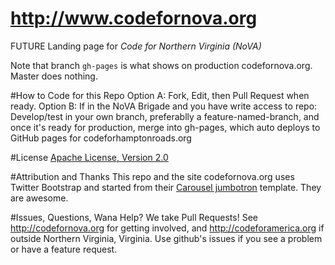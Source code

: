 http://www.codefornova.org
===================

FUTURE Landing page for *Code for Northern Virginia (NoVA)*

Note that branch `gh-pages` is what shows on production codefornova.org. Master does nothing.

#How to Code for this Repo
Option A: Fork, Edit, then Pull Request when ready.
Option B: If in the NoVA Brigade and you have write access to repo: Develop/test in your own branch, preferablly a feature-named-branch, and once it's ready for production, merge into gh-pages, which auto deploys to GitHub pages for codeforhamptonroads.org

#License
[Apache License, Version 2.0](http://www.apache.org/licenses/LICENSE-2.0)

#Attribution and Thanks
This repo and the site codefornova.org uses Twitter Bootstrap and started from their [Carousel jumbotron](http://twitter.github.com/bootstrap/examples/carousel.html) template. They are awesome.

#Issues, Questions, Wana Help?
We take Pull Requests! See http://codefornova.org for getting involved, and http://codeforamerica.org if outside Northern Virginia, Virginia. Use github's issues if you see a problem or have a feature request. 
